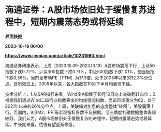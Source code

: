 # 海通证券：A股市场依旧处于缓慢复苏进程中，短期内震荡态势或将延续
**界面快报**

**2023-10-16 06:00**

**https://www.jiemian.com/article/10231960.html**

海通证券研报表示，上周（2023.10.09-2023.10.13）A股市场震荡下行，上证50指数下跌0.72%，沪深300指数下跌0.71%，中证500指数下跌1.01%，创业板指下跌0.36%。当前全市场PE（TTM）为17.3倍，处于2005年以来的32.3%分位点。日历效应上，2005年以来，各大指数在10月下半月均表现不佳。

技术分析上，1.从SAR指标来看，Wind全A指数于10月12日向上突破翻转点位；2.根据我们通过Wind二级行业指数算出的均线强弱指数，当前市场得分为62，处于2021年以来的26%分位点。上周，美联储对加息的态度整体“转鸽”，美股震荡上行。而国内，9月M2、PPI等宏观指标多数不及预期，但三季度社融数据整体表现较好。我们认为，A股市场依旧处于缓慢复苏的进程中，短期内震荡态势或将延续。中长期来看，估值有望逐渐修复。
